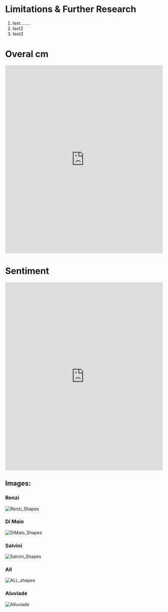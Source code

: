 
# Limitations & Further Research

1. text........
2. text2
3. text3


# Overal cm

<iframe class="scribd_iframe_embed" src="https://www.scribd.com/embeds/378742600/content?start_page=1&view_mode=scroll&access_key=key-3vIsqqPBZWu6U3koVAnx&show_recommendations=true" data-auto-height="false" data-aspect-ratio="1.3333333333333333" scrolling="no" id="doc_81674" width="100%" height="600" frameborder="0"></iframe>

# Sentiment

<iframe class="scribd_iframe_embed" src="https://www.scribd.com/embeds/378745776/content?start_page=1&view_mode=scroll&access_key=key-IUllg9JTKAquHnuSisYN&show_recommendations=true" data-auto-height="false" data-aspect-ratio="1.3333333333333333" scrolling="no" id="doc_94742" width="100%" height="600" frameborder="0"></iframe>



## Images:

### Renzi

![Renzi_Shapes](italianelection/assets/images/renzi_shapes_final.png)

### Di Maio

![DiMaio_Shapes](italianelection/assets/images/dimaio_shapes_final.png)

### Salvini

![Salvini_Shapes](italianelection/assets/images/salvini_shapes_final.png)

### All

![ALL_shapes](italianelection/assets/images/all_shapes_final1.png)

### Aluviade

![Alluviade](italianelection/assets/images/alluviade.png)



